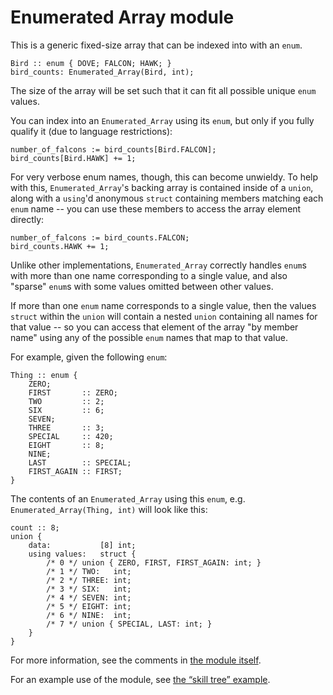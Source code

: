Enumerated Array module
=======================

This is a generic fixed-size array that can be indexed into with an `enum`.

```jai
Bird :: enum { DOVE; FALCON; HAWK; }
bird_counts: Enumerated_Array(Bird, int);
```

The size of the array will be set such that it can fit all possible unique `enum` values.

You can index into an `Enumerated_Array` using its `enum`, but only if you fully qualify it (due to language restrictions):
```jai
number_of_falcons := bird_counts[Bird.FALCON];
bird_counts[Bird.HAWK] += 1;
```
For very verbose enum names, though, this can become unwieldy. To help with this, `Enumerated_Array`'s backing array is contained inside of a `union`, along with a `using`'d anonymous `struct` containing members matching each `enum` name -- you can use these members to access the array element directly:
```jai
number_of_falcons := bird_counts.FALCON;
bird_counts.HAWK += 1;
```
Unlike other implementations, `Enumerated_Array` correctly handles `enum`s with more than one name corresponding to a single value, and also "sparse" `enum`s with some values omitted between other values.

If more than one `enum` name corresponds to a single value, then the values `struct` within the `union` will contain a nested `union` containing all names for that value -- so you can access that element of the array "by member name" using any of the possible `enum` names that map to that value.

For example, given the following `enum`:
```jai
Thing :: enum {
    ZERO;
    FIRST       :: ZERO;
    TWO         :: 2;
    SIX         :: 6;
    SEVEN;
    THREE       :: 3;
    SPECIAL     :: 420;
    EIGHT       :: 8;
    NINE;
    LAST        :: SPECIAL;
    FIRST_AGAIN :: FIRST;
}
```
The contents of an `Enumerated_Array` using this `enum`, e.g. `Enumerated_Array(Thing, int)` will look like this:
```jai
count :: 8;
union {
    data:           [8] int;
    using values:   struct {
        /* 0 */ union { ZERO, FIRST, FIRST_AGAIN: int; }
        /* 1 */ TWO:   int;
        /* 2 */ THREE: int;
        /* 3 */ SIX:   int;
        /* 4 */ SEVEN: int;
        /* 5 */ EIGHT: int;
        /* 6 */ NINE:  int;
        /* 7 */ union { SPECIAL, LAST: int; }
    }
}
```

For more information, see the comments in [the module itself](module.jai).

For an example use of the module, see [the “skill tree” example](examples/skill_tree.jai).
